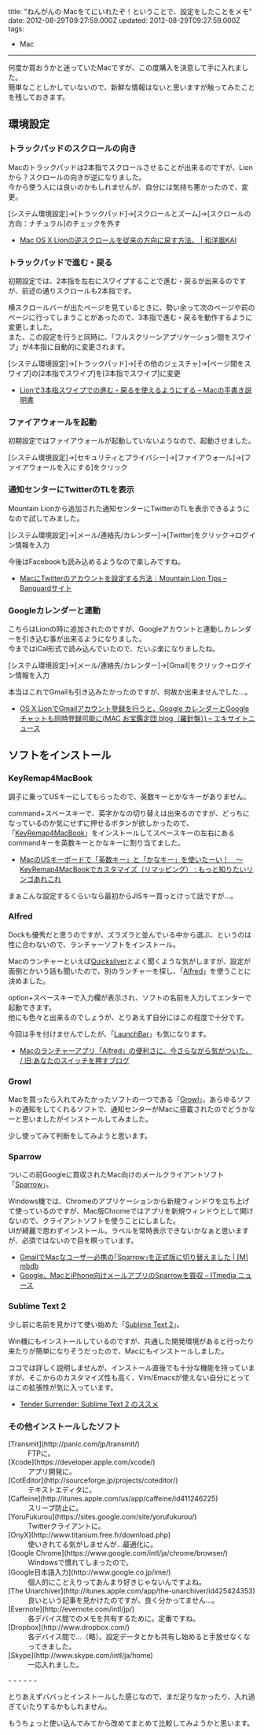 title: "ねんがんの Macをてにいれたぞ！ということで、設定をしたことをメモ"
date: 2012-08-29T09:27:59.000Z
updated: 2012-08-29T09:27:59.000Z
tags: 
  - Mac
---


何度か買おうかと迷っていたMacですが、この度購入を決意して手に入れました。  
 簡単なことしかしていないので、新鮮な情報はないと思いますが触ってみたことを残しておきます。


## 環境設定

### トラックパッドのスクロールの向き

Macのトラックパッドは2本指でスクロールさせることが出来るのですが、Lionから？スクロールの向きが逆になりました。  
 今から使う人には良いのかもしれませんが、自分には気持ち悪かったので、変更。

[システム環境設定]->[トラックパッド]->[スクロールとズーム]->[スクロールの方向：ナチュラル]のチェックを外す

- [Mac OS X Lionの逆スクロールを従来の方向に戻す方法。 | 和洋風KAI](http://wayohoo.com/mac/beginners/mac-os-x-lion-backward-scrolling-undo.html)

### トラックパッドで進む・戻る

初期設定では、2本指を左右にスワイプすることで進む・戻るが出来るのですが、前述の通りスクロールも2本指です。

横スクロールバーが出たページを見ているときに、勢い余って次のページや前のページに行ってしまうことがあったので、3本指で進む・戻るを動作するように変更しました。  
 また、この設定を行うと同時に、「フルスクリーンアプリケーション間をスワイプ」が4本指に自動的に変更されます。

[システム環境設定]->[トラックパッド]->[その他のジェスチャ]->[ページ間をスワイプ]の[2本指でスワイプ]を[3本指でスワイプ]に変更

- [Lionで3本指スワイプでの進む・戻るを使えるようにする – Macの手書き説明書](http://veadardiary.blog29.fc2.com/blog-entry-3378.html)

### ファイアウォールを起動

初期設定ではファイアウォールが起動していないようなので、起動させました。

[システム環境設定]->[セキュリティとプライバシー]->[ファイアウォール]->[ファイアウォールを入にする]をクリック

### 通知センターにTwitterのTLを表示

Mountain Lionから追加された通知センターにTwitterのTLを表示できるようになので試してみました。

[システム環境設定]->[メール/連絡先/カレンダー]->[Twitter]をクリック->ログイン情報を入力

今後はFacebookも読み込めるようなので楽しみですね。

- [MacにTwitterのアカウントを設定する方法｜Mountain Lion Tips – Banguardサイト](http://banguard.hatenablog.com/entry/2012/07/31/Mac%E3%81%ABTwitter%E3%81%AE%E3%82%A2%E3%82%AB%E3%82%A6%E3%83%B3%E3%83%88%E3%82%92%E8%A8%AD%E5%AE%9A%E3%81%99%E3%82%8B%E6%96%B9%E6%B3%95%EF%BD%9CMountain_Lion_Tips)

### Googleカレンダーと連動

こちらはLionの時に追加されたのですが、Googleアカウントと連動しカレンダーを引き込む事が出来るようになりました。  
 今まではiCal形式で読み込んでいたので、だいぶ楽になりましたね。

[システム環境設定]->[メール/連絡先/カレンダー]->[Gmail]をクリック->ログイン情報を入力

本当はこれでGmailも引き込みたかったのですが、何故か出来ませんでした…。

- [OS X LionでGmailアカウント登録を行うと、Google カレンダーとGoogle チャットも同時登録可能に(MAC お宝鑑定団 blog（羅針盤）) – エキサイトニュース](http://www.excite.co.jp/News/apple_blog/20110725/Macotakara_13522.html)


## ソフトをインストール

### KeyRemap4MacBook

調子に乗ってUSキーにしてもらったので、英数キーとかなキーがありません。

command+スペースキーで、英字かなの切り替えは出来るのですが、どっちになっているのか気にせずに押せるボタンが欲しかったので、「[KeyRemap4MacBook](http://pqrs.org/macosx/keyremap4macbook/index.html.ja)」をインストールしてスペースキーの左右にあるcommandキーを英数キーとかなキーに割り当てました。

- [MacのUSキーボードで「英数キー」と「かなキー」を使いたーい！　～KeyRemap4MacBookでカスタマイズ（リマッピング） : もっと知りたいリンゴあれこれ](http://yucomac.blog96.fc2.com/blog-entry-576.html)

まぁこんな設定するくらいなら最初からJISキー買っとけって話ですが…。

### Alfred

Dockも優秀だと思うのですが、ズラズラと並んでいる中から選ぶ、というのは性に合わないので、ランチャーソフトをインストール。

Macのランチャーといえば[Quicksilver](http://qsapp.com/)とよく聞くような気がしますが、設定が面倒とかいう話も聞いたので、別のランチャーを探し、「[Alfred](http://www.alfredapp.com/)」を使うことに決めました。

option+スペースキーで入力欄が表示され、ソフトの名前を入力してエンターで起動できます。  
 他にも色々と出来るのでしょうが、とりあえず自分にはこの程度で十分です。

今回は手を付けませんでしたが、「[LaunchBar](http://www.obdev.at/products/launchbar/index.html)」も気になります。

- [Macのランチャーアプリ「Alfred」の便利さに、今さらながら気がついた。 / 旧:あなたのスイッチを押すブログ](http://kazoo1837.blog23.fc2.com/blog-entry-272.html)

### Growl

Macを買ったら入れてみたかったソフトの一つである「[Growl](http://growl.info/)」。あらゆるソフトの通知をしてくれるソフトで、通知センターがMacに搭載されたのでどうかなーと思いましたがインストールしてみました。

少し使ってみて判断をしてみようと思います。

### Sparrow

ついこの前Googleに買収されたMac向けのメールクライアントソフト「[Sparrow](http://sprw.me/)」。

Windows機では、Chromeのアプリケーションから新規ウィンドウを立ち上げて使っているのですが、Mac版Chromeではアプリを新規ウィンドウとして開けないので、クライアントソフトを使うことにしました。  
 UIが綺麗で思わずインストール。ラベルを常時表示できないかなぁと思いますが、必須ではないので目を瞑っています。

- [GmailでMacなユーザー必携の｢Sparrow｣を正式版に切り替えました | [M] mbdb](http://mbdb.jp/macintosh/sparrow_majorversion.html)
- [Google、MacとiPhone向けメールアプリのSparrowを買収 – ITmedia ニュース](http://www.itmedia.co.jp/news/articles/1207/23/news026.html)

### Sublime Text 2

少し前に名前を見かけて使い始めた「[Sublime Text 2](http://www.sublimetext.com/2)」。

Win機にもインストールしているのですが、共通した開発環境があると行ったり来たりが簡単になりそうだったので、Macにもインストールしました。

ココでは詳しく説明しませんが、インストール直後でも十分な機能を持っていますが、そこからのカスタマイズ性も高く、Vim/Emacsが使えない自分にとってはこの拡張性が気に入っています。

- [Tender Surrender: Sublime Text 2 のススメ](http://blog.agektmr.com/2012/05/sublime-text-2.html)

### その他インストールしたソフト

<dl><dt>[Transmit](http://panic.com/jp/transmit/)</dt><dd>FTPに。</dd><dt>[Xcode](https://developer.apple.com/xcode/)</dt><dd>アプリ開発に。</dd><dt>[CotEditor](http://sourceforge.jp/projects/coteditor/)</dt><dd>テキストエディタに。</dd><dt>[Caffeine](http://itunes.apple.com/us/app/caffeine/id411246225)</dt><dd>スリープ防止に。</dd><dt>[YoruFukurou](https://sites.google.com/site/yorufukurou/)</dt><dd>Twitterクライアントに。</dd><dt>[OnyX](http://www.titanium.free.fr/download.php)</dt><dd>使いきれてる気がしませんが…最適化に。</dd><dt>[Google Chrome](https://www.google.com/intl/ja/chrome/browser/)</dt><dd>Windowsで慣れてしまったので。</dd><dt>[Google日本語入力](http://www.google.co.jp/ime/)</dt><dd>個人的にことえりってあんまり好きじゃないんですよね。</dd><dt>[The Unarchiver](http://itunes.apple.com/app/the-unarchiver/id425424353)</dt><dd>良いという記事を見かけたのですが、良く分かってません…。</dd><dt>[Evernote](http://evernote.com/intl/jp/)</dt><dd>各デバイス間でのメモを共有するために。定番ですね。</dd><dt>[Dropbox](http://www.dropbox.com/)</dt><dd>各デバイス間で…（略）。設定データとかも共有し始めると手放せなくなってきました。</dd><dt>[Skype](http://www.skype.com/intl/ja/home)</dt><dd>一応入れました。</dd></dl>- - - - - -

とりあえずババっとインストールした感じなので、まだ足りなかったり、入れ過ぎていたりするかもしれません。

もうちょっと使い込んでみてから改めてまとめて比較してみようかと思います。


